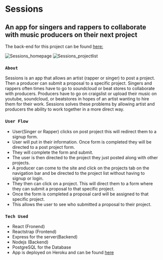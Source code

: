 # Sessions

## An app for singers and rappers to collaborate with music producers on their next project

The back-end for this project can be found [here:](https://github.com/bluecollarcoders/Sessions-Backend)

![Sessions_homepage](https://user-images.githubusercontent.com/67053237/129505938-87c51627-fe4f-40c5-86e4-2d80ea76fc35.PNG)
![Sessions_projectlist](https://user-images.githubusercontent.com/67053237/129505918-dcacefb6-b240-4cea-9503-d9b2b88d699b.PNG)



### `About`
Sessions is an app that allows an artist (rapper or singer) to post a project. Then a producer can submit a proposal to a specific project. Singers and rappers often times have to go to soundcloud or beat stores to collaborate with producers. Producers have to go on craigslist or upload their music on youtube, soundcloud, or beatstores in hopes of an artist wanting to hire them for their work. Sessions solves these problems by allowing artist and producers the ability to work together in a more direct way.

### `User Flow`

* User(Singer or Rapper) clicks on post project this will redirect them to a signup form.
* User will put in their information. Once form is completed they will be directed to a post project form.
* They will complete the form and submit. 
* The user is then directed to  the project they just posted along with other projects. 
* A producer can come to the site and click on the projects tab on the navigation bar and be directed to the project list without having to signup or login.
* They then can click on a project. This will direct them to a form where they can submit a proposal to that specific project. 
* Once the form is completed a proposal card will be assigned to that specific project. 
* This allows the user to see who submitted a proposal to their project.



### `Tech Used`

* React (Fronend)
* Reactstrap (Frontend)
* Express for the server(Backend)
* Nodejs (Backend)
* PostgreSQL for the Database
* App is deployed on Heroku and can be found [here]()